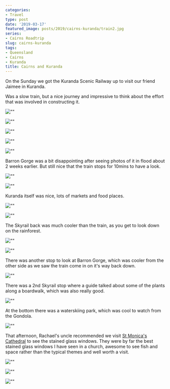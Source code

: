 ```yaml
---
categories:
- Travel
type: post
date: '2019-03-17'
featured_image: posts/2019/cairns-kuranda/train2.jpg
series:
- Cairns Roadtrip
slug: cairns-kuranda
tags:
- Queensland
- Cairns
- Kuranda
title: Cairns and Kuranda
---
```


On the Sunday we got the Kuranda Scenic Railway up to visit our friend Jaimee in Kuranda.

Was a slow train, but a nice journey and impressive to think about the effort that was involved in constructing it.

![""](train1.jpg "")

![""](train2.jpg "")

![""](train3.jpg "")

![""](train4.jpg "")

![""](train5.jpg "")

Barron Gorge was a bit disappointing after seeing photos of it in flood about 2 weeks earlier.
But still nice that the train stops for 10mins to have a look.

![""](train6.jpg "Barron Gorge Station")

![""](train7.jpg"")

Kuranda itself was nice, lots of markets and food places.

![""](kuranda.jpg "")

![""](barronriver.jpg "")

The Skyrail back was much cooler than the train, as you get to look down on the rainforest.

![""](skyrail1.jpg "")

![""](skyrail2.jpg "")

There was another stop to look at Barron Gorge, which was cooler from the other side as we saw the train come in on it's way back down.

![""](skyrail3.jpg "")

There was a 2nd Skyrail stop where a guide talked about some of the plants along a boardwalk, which was also really good.

![""](skyrail4.jpg "")

At the bottom there was a waterskiing park, which was cool to watch from the Gondola.

![""](skyrail5.jpg "")

That afternoon, Rachael's uncle recommended we visit [St Monica's Cathedral](http://www.cairns.catholic.org.au/documents/peacewindows.html) to see the stained glass windows. They were by far the best stained glass windows I have seen in a church, awesome to see fish and space rather than the typical themes and well worth a visit.

![""](cathedral1.jpg "")

![""](cathedral2.jpg "")

![""](cathedral3.jpg "")